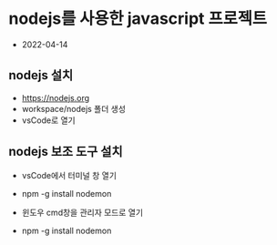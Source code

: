 # nodejs를 사용한 javascript 프로젝트

- 2022-04-14

## nodejs 설치

- https://nodejs.org
- workspace/nodejs 폴더 생성
- vsCode로 열기

## nodejs 보조 도구 설치

- vsCode에서 터미널 창 열기
- npm -g install nodemon

- 윈도우 cmd창을 관리자 모드로 열기
- npm -g install nodemon
